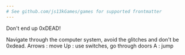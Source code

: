 ```yaml
---
# See github.com/js13kGames/games for supported frontmatter
---
```

Don't end up 0xDEAD! 

Navigate through the computer system, avoid the glitches and don't be 0xdead.
Arrows : move
Up : use switches, go through doors
A : jump